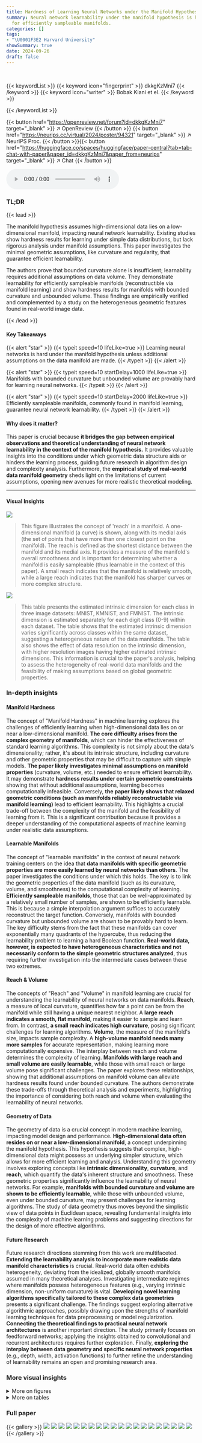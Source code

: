 ```yaml
---
title: Hardness of Learning Neural Networks under the Manifold Hypothesis
summary: Neural network learnability under the manifold hypothesis is hard except
  for efficiently sampleable manifolds.
categories: []
tags:
- "\U0001F3E2 Harvard University"
showSummary: true
date: 2024-09-26
draft: false
---
```


<br>

{{< keywordList >}}
{{< keyword icon="fingerprint" >}} dkkgKzMni7 {{< /keyword >}}
{{< keyword icon="writer" >}} Bobak Kiani et el. {{< /keyword >}}
 
{{< /keywordList >}}

{{< button href="https://openreview.net/forum?id=dkkgKzMni7" target="_blank" >}}
↗ OpenReview
{{< /button >}}
{{< button href="https://neurips.cc/virtual/2024/poster/94321" target="_blank" >}}
↗ NeurIPS Proc.
{{< /button >}}{{< button href="https://huggingface.co/spaces/huggingface/paper-central?tab=tab-chat-with-paper&paper_id=dkkgKzMni7&paper_from=neurips" target="_blank" >}}
↗ Chat
{{< /button >}}



<audio controls>
    <source src="https://ai-paper-reviewer.com/dkkgKzMni7/podcast.wav" type="audio/wav">
    Your browser does not support the audio element.
</audio>


### TL;DR


{{< lead >}}

The manifold hypothesis assumes high-dimensional data lies on a low-dimensional manifold, impacting neural network learnability.  Existing studies show hardness results for learning under simple data distributions, but lack rigorous analysis under manifold assumptions. This paper investigates the minimal geometric assumptions, like curvature and regularity, that guarantee efficient learnability.

The authors prove that bounded curvature alone is insufficient; learnability requires additional assumptions on data volume.  They demonstrate learnability for efficiently sampleable manifolds (reconstructible via manifold learning) and show hardness results for manifolds with bounded curvature and unbounded volume.  These findings are empirically verified and complemented by a study on the heterogeneous geometric features found in real-world image data.

{{< /lead >}}


#### Key Takeaways

{{< alert "star" >}}
{{< typeit speed=10 lifeLike=true >}} Learning neural networks is hard under the manifold hypothesis unless additional assumptions on the data manifold are made. {{< /typeit >}}
{{< /alert >}}

{{< alert "star" >}}
{{< typeit speed=10 startDelay=1000 lifeLike=true >}} Manifolds with bounded curvature but unbounded volume are provably hard for learning neural networks. {{< /typeit >}}
{{< /alert >}}

{{< alert "star" >}}
{{< typeit speed=10 startDelay=2000 lifeLike=true >}} Efficiently sampleable manifolds, commonly found in manifold learning, guarantee neural network learnability. {{< /typeit >}}
{{< /alert >}}

#### Why does it matter?
This paper is crucial because **it bridges the gap between empirical observations and theoretical understanding of neural network learnability in the context of the manifold hypothesis.**  It provides valuable insights into the conditions under which geometric data structure aids or hinders the learning process, guiding future research in algorithm design and complexity analysis.  Furthermore, the **empirical study of real-world data manifold geometry** sheds light on the limitations of current assumptions, opening new avenues for more realistic theoretical modeling.

------
#### Visual Insights



![](https://ai-paper-reviewer.com/dkkgKzMni7/figures_2_1.jpg)

> This figure illustrates the concept of 'reach' in a manifold.  A one-dimensional manifold (a curve) is shown, along with its medial axis (the set of points that have more than one closest point on the manifold). The reach is defined as the shortest distance between the manifold and its medial axis.  It provides a measure of the manifold's overall smoothness and is important for determining whether a manifold is easily sampleable (thus learnable in the context of this paper). A small reach indicates that the manifold is relatively smooth, while a large reach indicates that the manifold has sharper curves or more complex structure.





![](https://ai-paper-reviewer.com/dkkgKzMni7/tables_7_1.jpg)

> This table presents the estimated intrinsic dimension for each class in three image datasets: MNIST, KMNIST, and FMNIST.  The intrinsic dimension is estimated separately for each digit class (0-9) within each dataset. The table shows that the estimated intrinsic dimension varies significantly across classes within the same dataset, suggesting a heterogeneous nature of the data manifolds.  The table also shows the effect of data resolution on the intrinsic dimension, with higher resolution images having higher estimated intrinsic dimensions. This information is crucial to the paper's analysis, helping to assess the heterogeneity of real-world data manifolds and the feasibility of making assumptions based on global geometric properties.





### In-depth insights


#### Manifold Hardness
The concept of "Manifold Hardness" in machine learning explores the challenges of efficiently learning when high-dimensional data lies on or near a low-dimensional manifold.  **The core difficulty arises from the complex geometry of manifolds**,  which can hinder the effectiveness of standard learning algorithms.  This complexity is not simply about the data's dimensionality; rather, it's about its intrinsic structure, including curvature and other geometric properties that may be difficult to capture with simple models.  **The paper likely investigates minimal assumptions on manifold properties** (curvature, volume, etc.) needed to ensure efficient learnability. It may demonstrate **hardness results under certain geometric constraints** showing that without additional assumptions, learning becomes computationally infeasible. Conversely, **the paper likely shows that relaxed geometric conditions (such as manifolds reliably reconstructable via manifold learning)** lead to efficient learnability.  This highlights a crucial trade-off between the complexity of the manifold and the feasibility of learning from it.  This is a significant contribution because it provides a deeper understanding of the computational aspects of machine learning under realistic data assumptions.

#### Learnable Manifolds
The concept of "learnable manifolds" in the context of neural network training centers on the idea that **data manifolds with specific geometric properties are more easily learned by neural networks than others**.  The paper investigates the conditions under which this holds.  The key is to link the geometric properties of the data manifold (such as its curvature, volume, and smoothness) to the computational complexity of learning.  **Efficiently sampleable manifolds**, those that can be well-approximated by a relatively small number of samples, are shown to be efficiently learnable. This is because a simple interpolation argument suffices to accurately reconstruct the target function.  Conversely, manifolds with bounded curvature but unbounded volume are shown to be provably hard to learn.  The key difficulty stems from the fact that these manifolds can cover exponentially many quadrants of the hypercube, thus reducing the learnability problem to learning a hard Boolean function.  **Real-world data, however, is expected to have heterogeneous characteristics and not necessarily conform to the simple geometric structures analyzed**, thus requiring further investigation into the intermediate cases between these two extremes.

#### Reach & Volume
The concepts of "Reach" and "Volume" in manifold learning are crucial for understanding the learnability of neural networks on data manifolds. **Reach**, a measure of local curvature, quantifies how far a point can be from the manifold while still having a unique nearest neighbor. A **large reach indicates a smooth, flat manifold**, making it easier to sample and learn from. In contrast, **a small reach indicates high curvature**, posing significant challenges for learning algorithms. **Volume**, the measure of the manifold's size, impacts sample complexity. A **high-volume manifold needs many more samples** for accurate representation, making learning more computationally expensive. The interplay between reach and volume determines the complexity of learning. **Manifolds with large reach and small volume are easily learnable**, while those with small reach or large volume pose significant challenges.  The paper explores these relationships, showing that additional assumptions on manifold volume can alleviate hardness results found under bounded curvature.  The authors demonstrate these trade-offs through theoretical analysis and experiments, highlighting the importance of considering both reach and volume when evaluating the learnability of neural networks.

#### Geometry of Data
The geometry of data is a crucial concept in modern machine learning, impacting model design and performance.  **High-dimensional data often resides on or near a low-dimensional manifold**, a concept underpinning the manifold hypothesis. This hypothesis suggests that complex, high-dimensional data might possess an underlying simpler structure, which allows for more efficient learning and analysis.  Understanding this geometry involves exploring concepts like **intrinsic dimensionality**, **curvature**, and **reach**, which quantify the data's inherent structure and smoothness. These geometric properties significantly influence the learnability of neural networks.  For example, **manifolds with bounded curvature and volume are shown to be efficiently learnable**, while those with unbounded volume, even under bounded curvature, may present challenges for learning algorithms.  The study of data geometry thus moves beyond the simplistic view of data points in Euclidean space, revealing fundamental insights into the complexity of machine learning problems and suggesting directions for the design of more effective algorithms.

#### Future Research
Future research directions stemming from this work are multifaceted.  **Extending the learnability analysis to incorporate more realistic data manifold characteristics** is crucial. Real-world data often exhibits heterogeneity, deviating from the idealized, globally smooth manifolds assumed in many theoretical analyses.  Investigating intermediate regimes where manifolds possess heterogeneous features (e.g., varying intrinsic dimension, non-uniform curvature) is vital.  **Developing novel learning algorithms specifically tailored to these complex data geometries** presents a significant challenge. The findings suggest exploring alternative algorithmic approaches, possibly drawing upon the strengths of manifold learning techniques for data preprocessing or model regularization.  **Connecting the theoretical findings to practical neural network architectures** is another important direction. The study primarily focuses on feedforward networks; applying the insights obtained to convolutional and recurrent architectures requires further exploration. Finally, **exploring the interplay between data geometry and specific neural network properties** (e.g., depth, width, activation functions) to further refine the understanding of learnability remains an open and promising research area.


### More visual insights

<details>
<summary>More on figures
</summary>


![](https://ai-paper-reviewer.com/dkkgKzMni7/figures_4_1.jpg)

> This figure summarizes the main findings of the paper regarding the learnability of neural networks trained on data drawn from different types of manifolds.  It highlights three regimes: efficiently sampleable manifolds (learnable), heterogeneous manifolds (potentially learnable), and manifolds with bounded curvature but unbounded volume (provably hard).  The figure visually represents these regimes with different manifold shapes and provides examples of each.


![](https://ai-paper-reviewer.com/dkkgKzMni7/figures_7_1.jpg)

> This figure shows the results of training neural networks on two different types of data manifolds: (a) shows a learnable manifold (efficiently sampleable), while (b) shows a provably hard manifold.  The results confirm the theoretical findings of the paper; neural networks learn efficiently on the learnable manifold, but struggle on the hard manifold when the ambient dimension is large.


![](https://ai-paper-reviewer.com/dkkgKzMni7/figures_7_2.jpg)

> This figure shows the results of learning experiments on two types of manifolds: efficiently sampleable manifolds (learnable) and manifolds with bounded curvature but unbounded volume (hard to learn). The left subplot shows that learning is successful on efficiently sampleable manifolds, even when the target functions are those proven hard to learn under the i.i.d. Gaussian input model.  The right subplot shows that learning is significantly more difficult on manifolds with bounded curvature but unbounded volume as the ambient dimension increases, highlighting the hardness result.


![](https://ai-paper-reviewer.com/dkkgKzMni7/figures_8_1.jpg)

> This figure summarizes the main findings of the paper regarding the learnability of neural networks trained on data lying on manifolds.  The x-axis represents different regimes of manifolds categorized by their properties (efficiently sampleable, heterogeneous, provably hard). The y-axis implicitly represents the learnability of neural networks in each regime. Efficiently sampleable manifolds are those that can be well-approximated by a relatively small number of samples, rendering neural network training efficient. Heterogeneous manifolds represent real-world scenarios where manifold properties may vary across the data. Provably hard manifolds are those where learning is proven to be computationally difficult, even with relatively simple network architectures. The figure highlights that real-world data likely falls in the heterogeneous regime, where learnability remains an open question.


![](https://ai-paper-reviewer.com/dkkgKzMni7/figures_19_1.jpg)

> This figure shows a 3D plot of a one-dimensional manifold M3 constructed using the method described in the paper. The manifold resembles a space-filling curve that wraps around the unit cube, visiting many of its corners.  It demonstrates a low-dimensional manifold embedded in a higher-dimensional space (3D in this case).  The shape illustrates the construction technique used in the paper to create manifolds with bounded curvature but unbounded volume. This is relevant to their study of the hardness of learning under manifold assumptions. The curve touches many quadrants of the unit hypercube, which is important in proving their hardness results.


![](https://ai-paper-reviewer.com/dkkgKzMni7/figures_25_1.jpg)

> This figure shows the results of experiments on learning neural networks with inputs sampled from two different types of manifolds.  (a) demonstrates successful learning when inputs are from a hypersphere with bounded positive curvature. (b) shows difficulty in learning when the inputs are from a manifold with bounded curvature and unbounded volume, especially as the ambient dimension increases.  The results confirm the theoretical findings about the relationship between manifold properties and learnability.


![](https://ai-paper-reviewer.com/dkkgKzMni7/figures_25_2.jpg)

> This figure shows the results of the experiments conducted to verify the main findings of the paper.  (a) shows that neural networks are learnable when inputs come from an efficiently sampleable manifold (d=10 hypersphere in higher dimensional space).  (b) demonstrates that learning is hard when the input manifold has bounded curvature but unbounded volume (reach R=0.5, d=1).  The results confirm the theory developed in the paper.


![](https://ai-paper-reviewer.com/dkkgKzMni7/figures_27_1.jpg)

> This figure summarizes the main findings of the paper regarding the learnability of neural networks trained on data sampled from different types of manifolds.  It highlights three regimes: an efficiently sampleable regime where learnability is guaranteed, a provably hard regime where learning is difficult, and an intermediate heterogeneous regime representing real-world data, where learnability remains an open question. The figure visually represents these regimes and illustrates how the geometric properties of the manifold (smoothness, curvature, volume) impact the learnability of the neural network.


![](https://ai-paper-reviewer.com/dkkgKzMni7/figures_28_1.jpg)

> This figure illustrates the relationship between the learnability of neural networks and the geometric properties of the input data manifold.  It shows that efficient learnability is possible for manifolds that can be well-approximated by samples (efficiently sampleable), using a simple interpolation argument. Conversely, for manifolds characterized only by curvature and intrinsic dimension bounds, there exist classes that make learning computationally hard.  Real-world data manifolds likely exhibit heterogeneous features, falling within an intermediate regime between these two extremes.


</details>




<details>
<summary>More on tables
</summary>


![](https://ai-paper-reviewer.com/dkkgKzMni7/tables_27_1.jpg)
> This table presents the results of estimating the intrinsic dimension of hyperspheres embedded in higher dimensional ambient spaces.  The true intrinsic dimension and the estimated intrinsic dimension are compared for various combinations of ambient and intrinsic dimensions. The purpose is to validate the accuracy of the method used to estimate intrinsic dimension.

![](https://ai-paper-reviewer.com/dkkgKzMni7/tables_28_1.jpg)
> This table presents the estimated intrinsic dimension for three image datasets: MNIST, KMNIST, and FMNIST.  The intrinsic dimension is estimated separately for each of the ten classes within each dataset.  Two different image resolutions are considered for each dataset: 12x12 and 28x28 pixels. The table shows the mean and standard deviation of the estimated intrinsic dimension for each class and resolution. These results highlight the heterogeneity of the intrinsic dimension across different classes in each dataset.

</details>




### Full paper

{{< gallery >}}
<img src="https://ai-paper-reviewer.com/dkkgKzMni7/1.png" class="grid-w50 md:grid-w33 xl:grid-w25" />
<img src="https://ai-paper-reviewer.com/dkkgKzMni7/2.png" class="grid-w50 md:grid-w33 xl:grid-w25" />
<img src="https://ai-paper-reviewer.com/dkkgKzMni7/3.png" class="grid-w50 md:grid-w33 xl:grid-w25" />
<img src="https://ai-paper-reviewer.com/dkkgKzMni7/4.png" class="grid-w50 md:grid-w33 xl:grid-w25" />
<img src="https://ai-paper-reviewer.com/dkkgKzMni7/5.png" class="grid-w50 md:grid-w33 xl:grid-w25" />
<img src="https://ai-paper-reviewer.com/dkkgKzMni7/6.png" class="grid-w50 md:grid-w33 xl:grid-w25" />
<img src="https://ai-paper-reviewer.com/dkkgKzMni7/7.png" class="grid-w50 md:grid-w33 xl:grid-w25" />
<img src="https://ai-paper-reviewer.com/dkkgKzMni7/8.png" class="grid-w50 md:grid-w33 xl:grid-w25" />
<img src="https://ai-paper-reviewer.com/dkkgKzMni7/9.png" class="grid-w50 md:grid-w33 xl:grid-w25" />
<img src="https://ai-paper-reviewer.com/dkkgKzMni7/10.png" class="grid-w50 md:grid-w33 xl:grid-w25" />
<img src="https://ai-paper-reviewer.com/dkkgKzMni7/11.png" class="grid-w50 md:grid-w33 xl:grid-w25" />
<img src="https://ai-paper-reviewer.com/dkkgKzMni7/12.png" class="grid-w50 md:grid-w33 xl:grid-w25" />
<img src="https://ai-paper-reviewer.com/dkkgKzMni7/13.png" class="grid-w50 md:grid-w33 xl:grid-w25" />
<img src="https://ai-paper-reviewer.com/dkkgKzMni7/14.png" class="grid-w50 md:grid-w33 xl:grid-w25" />
<img src="https://ai-paper-reviewer.com/dkkgKzMni7/15.png" class="grid-w50 md:grid-w33 xl:grid-w25" />
<img src="https://ai-paper-reviewer.com/dkkgKzMni7/16.png" class="grid-w50 md:grid-w33 xl:grid-w25" />
<img src="https://ai-paper-reviewer.com/dkkgKzMni7/17.png" class="grid-w50 md:grid-w33 xl:grid-w25" />
<img src="https://ai-paper-reviewer.com/dkkgKzMni7/18.png" class="grid-w50 md:grid-w33 xl:grid-w25" />
<img src="https://ai-paper-reviewer.com/dkkgKzMni7/19.png" class="grid-w50 md:grid-w33 xl:grid-w25" />
<img src="https://ai-paper-reviewer.com/dkkgKzMni7/20.png" class="grid-w50 md:grid-w33 xl:grid-w25" />
{{< /gallery >}}